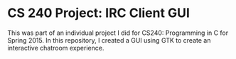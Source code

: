 # CS 240 Project: IRC Client GUI
This was part of an individual project I did for CS240: Programming in C for Spring 2015.  In this repository, I created a GUI using GTK to create an interactive chatroom experience.
